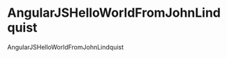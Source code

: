 AngularJSHelloWorldFromJohnLindquist
====================================

AngularJSHelloWorldFromJohnLindquist